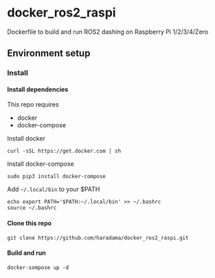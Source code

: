 # docker_ros2_raspi

Dockerfile to build and run ROS2 dashing on Raspberry Pi 1/2/3/4/Zero

## Environment setup

### Install
#### Install dependencies
This repo requires
- docker
- docker-compose

Install docker

```
curl -sSL https://get.docker.com | sh
```

Install docker-compose
```
sudo pip3 install docker-compose
```

Add `~/.local/bin` to your $PATH
```
echo export PATH='$PATH:~/.local/bin' >> ~/.bashrc
source ~/.bashrc
```

#### Clone this repo

```
git clone https://github.com/haradama/docker_ros2_raspi.git
```

#### Build and run
```
docker-sompose up -d
```
